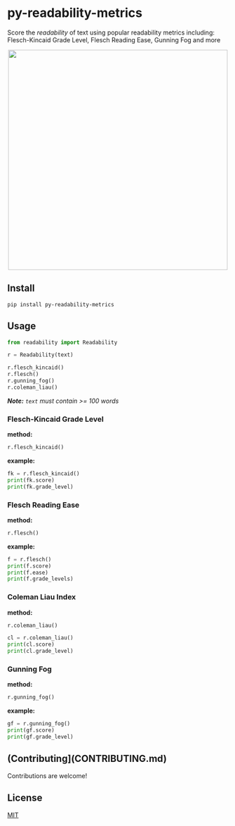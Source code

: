 # py-readability-metrics

Score the _readability_ of text using popular readability metrics including: Flesch-Kincaid Grade Level, Flesch Reading Ease, Gunning Fog and more

<p align="center">
 <img src="https://raw.githubusercontent.com/cdimascio/py-readability-metrics/master/assets/py-readability-metrics.png" width="500"></>
</p>

## Install

```shell
pip install py-readability-metrics
```

## Usage

```python
from readability import Readability

r = Readability(text)

r.flesch_kincaid()
r.flesch()
r.gunning_fog()
r.coleman_liau()
```

***Note:** `text` must contain >= 100 words*

### Flesch-Kincaid Grade Level

**method:**

```python
r.flesch_kincaid()
```

**example:**

```python
fk = r.flesch_kincaid()
print(fk.score)
print(fk.grade_level)
```


### Flesch Reading Ease

**method:**

```python
r.flesch()
```

**example:**

```python
f = r.flesch()
print(f.score)
print(f.ease)
print(f.grade_levels)
```

### Coleman Liau Index

**method:**

```python
r.coleman_liau()
```

```python
cl = r.coleman_liau()
print(cl.score)
print(cl.grade_level)
```


### Gunning Fog

**method:**

```python
r.gunning_fog()
```

**example:**

```python
gf = r.gunning_fog()
print(gf.score)
print(gf.grade_level)
```


## (Contributing](CONTRIBUTING.md)

Contributions are welcome!

## License

[MIT](LICENSE)

